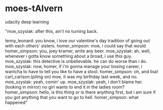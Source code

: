 # moes-tAIvern
udacity deep learning

"moe_szyslak: after this, ain't no turning back.


lenny_leonard: you know, i love our valentine's day tradition of going out with each others' sisters.
homer_simpson: moe, i could say that would homer_simpson: you, joey kramer, write any beer.
moe_szyslak: ah, well, whenever i gotta know something about a broad, i use this guy.
moe_szyslak: this detective is unbelievable. he can do worse than i do.
moe_szyslak: now, homer, if i'm gonna manage your boxing career, i wantcha to have to tell you like to have a stool.
homer_simpson: oh, and lisa!
carl_carlson:(piling on) moe, it was my birthday last week, and no.
moe_szyslak: yeah, comin' up.
moe_szyslak: yeah, i don't blame her.(looking in mirror) no girl wants to end it in the ladies room?
homer_simpson: hello, is this thing or is there anything first, but i am sure if you got anything that you want to go to hell.
homer_simpson: what happened"
